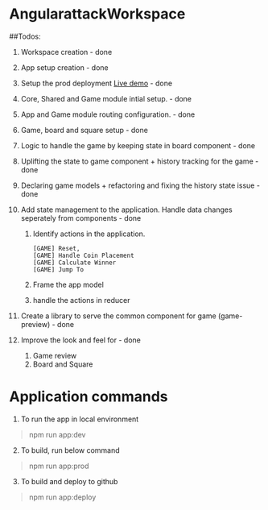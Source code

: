 # AngularattackWorkspace

##Todos:
1. Workspace creation - done
2. App setup creation - done
3. Setup the prod deployment [Live demo](https://mohanramphp.github.io/angularattack-workspace/) - done
4. Core, Shared and Game module intial setup. - done
5. App and Game module routing configuration. - done
6. Game, board and square setup - done
7. Logic to handle the game by keeping state in board component - done
8. Uplifting the state to game component + history tracking for the game - done
9. Declaring game models + refactoring and fixing the history state issue - done
10. Add state management to the application. Handle data changes seperately from components - done

    1. Identify actions in the application.
        ```
        [GAME] Reset,
        [GAME] Handle Coin Placement
        [GAME] Calculate Winner
        [GAME] Jump To
        ```

    2. Frame the app model
    3. handle the actions in reducer
11. Create a library to serve the common component for game (game-preview) - done
12. Improve the look and feel for - done
    1. Game review
    2. Board and Square

# Application commands
1. To run the app in local environment
> npm run app:dev
2. To build, run below command
> npm run app:prod
3. To build and deploy to github
> npm run app:deploy
